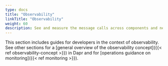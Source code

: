 ```yaml
---
type: docs
title: "Observability"
linkTitle: "Observability"
weight: 60
description: See and measure the message calls across components and networked services
---
```


This section includes guides for developers in the context of observability. See other sections for a [general overview of the observability concept]({{< ref observability-concept >}}) in Dapr and for [operations guidance on monitoring]({{< ref monitoring >}}).
